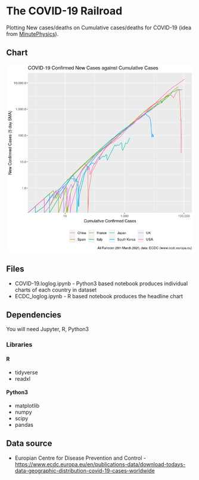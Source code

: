# The COVID-19 Railroad

Plotting New cases/deaths on Cumulative cases/deaths for COVID-19 (idea from [MinutePhysics](https://www.youtube.com/watch?v=54XLXg4fYsc)).

## Chart

![Plot](COVID-19_loglog.png)

## Files

* COVID-19.loglog.ipynb - Python3 based notebook produces individual charts of each country in dataset
*	ECDC_loglog.ipynb - R based notebook produces the headline chart

## Dependencies

You will need Jupyter, R, Python3

### Libraries
#### R
* tidyverse
* readxl

#### Python3
* matplotlib
* numpy
* scipy
* pandas

## Data source

* Europian Centre for Disease Prevention and Control - https://www.ecdc.europa.eu/en/publications-data/download-todays-data-geographic-distribution-covid-19-cases-worldwide
